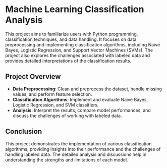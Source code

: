 # Machine Learning Classification Analysis

This project aims to familiarize users with Python programming, classification techniques, and data handling. It focuses on data preprocessing and implementing classification algorithms, including Naïve Bayes, Logistic Regression, and Support Vector Machines (SVMs). The project also explores the challenges associated with labeled data and provides detailed interpretations of the classification results.

## Project Overview

- **Data Preprocessing**: Clean and preprocess the dataset, handle missing values, and perform feature selection.
- **Classification Algorithms**: Implement and evaluate Naïve Bayes, Logistic Regression, and SVM classifiers.
- **Analysis**: Interpret the results, compare model performances, and discuss the challenges of working with labeled data.

## Conclusion

This project demonstrates the implementation of various classification algorithms, providing insights into their performance and the challenges of handling labeled data. The detailed analysis and discussions help in understanding the strengths and limitations of each model.


